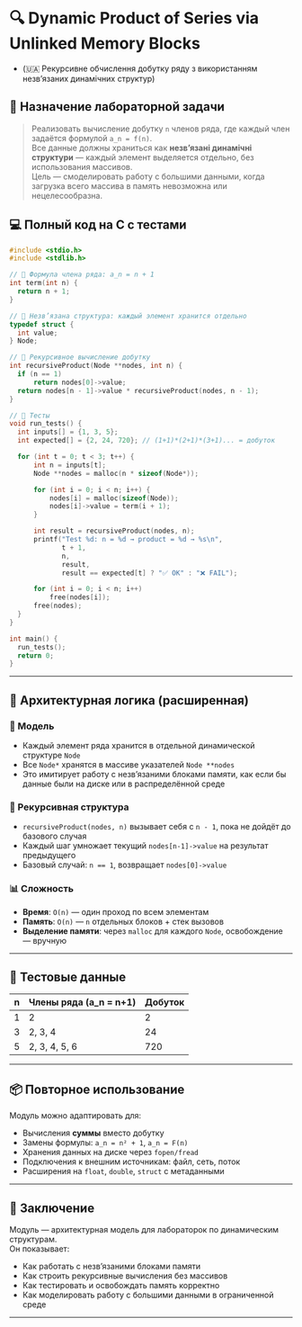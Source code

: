 # 🔍 Dynamic Product of Series via Unlinked Memory Blocks
- (🇺🇦 Рекурсивне обчислення добутку ряду з використанням незв’язаних динамічних структур)

## 📘 Назначение лабораторной задачи

> Реализовать вычисление добутку `n` членов ряда, где каждый член задаётся формулой `a_n = f(n)`.  
> Все данные должны храниться как **незв’язані динамічні структури** — каждый элемент выделяется отдельно, без использования массивов.  
> Цель — смоделировать работу с большими данными, когда загрузка всего массива в память невозможна или нецелесообразна.


## 💻 Полный код на C с тестами
  ```c
#include <stdio.h>
#include <stdlib.h>

// 🔧 Формула члена ряда: a_n = n + 1
int term(int n) {
    return n + 1;
}

// 🔧 Незв’язана структура: каждый элемент хранится отдельно
typedef struct {
    int value;
} Node;

// 🔧 Рекурсивное вычисление добутку
int recursiveProduct(Node **nodes, int n) {
    if (n == 1)
        return nodes[0]->value;
    return nodes[n - 1]->value * recursiveProduct(nodes, n - 1);
}

// 🔧 Тесты
void run_tests() {
    int inputs[] = {1, 3, 5};
    int expected[] = {2, 24, 720}; // (1+1)*(2+1)*(3+1)... = добуток

    for (int t = 0; t < 3; t++) {
        int n = inputs[t];
        Node **nodes = malloc(n * sizeof(Node*));

        for (int i = 0; i < n; i++) {
            nodes[i] = malloc(sizeof(Node));
            nodes[i]->value = term(i + 1);
        }

        int result = recursiveProduct(nodes, n);
        printf("Test %d: n = %d → product = %d → %s\n",
               t + 1,
               n,
               result,
               result == expected[t] ? "✅ OK" : "❌ FAIL");

        for (int i = 0; i < n; i++)
            free(nodes[i]);
        free(nodes);
    }
}

int main() {
    run_tests();
    return 0;
}

```

---
## 🧠 Архитектурная логика (расширенная)

### 📐 Модель  
- Каждый элемент ряда хранится в отдельной динамической структуре `Node`  
- Все `Node*` хранятся в массиве указателей `Node **nodes`  
- Это имитирует работу с незв’язаними блоками памяти, как если бы данные были на диске или в распределённой среде

### 🔁 Рекурсивная структура  
- `recursiveProduct(nodes, n)` вызывает себя с `n - 1`, пока не дойдёт до базового случая  
- Каждый шаг умножает текущий `nodes[n-1]->value` на результат предыдущего  
- Базовый случай: `n == 1`, возвращает `nodes[0]->value`

### 📊 Сложность  
- **Время**: `O(n)` — один проход по всем элементам  
- **Память**: `O(n)` — `n` отдельных блоков + стек вызовов  
- **Выделение памяти**: через `malloc` для каждого `Node`, освобождение — вручную

---

## 🧪 Тестовые данные

| n   | Члены ряда (a_n = n+1) | Добуток |
|-----|------------------------|---------|
| 1   | 2                      | 2       |
| 3   | 2, 3, 4                | 24      |
| 5   | 2, 3, 4, 5, 6          | 720     |

---

## 📦 Повторное использование

Модуль можно адаптировать для:
- Вычисления **суммы** вместо добутку  
- Замены формулы: `a_n = n² + 1`, `a_n = F(n)`  
- Хранения данных на диске через `fopen/fread`  
- Подключения к внешним источникам: файл, сеть, поток  
- Расширения на `float`, `double`, `struct` с метаданными

---

## 🧘 Заключение

Модуль — архитектурная модель для лабораторок по динамическим структурам.  
Он показывает:
- Как работать с незв’язаними блоками памяти  
- Как строить рекурсивные вычисления без массивов  
- Как тестировать и освобождать память корректно  
- Как моделировать работу с большими данными в ограниченной среде


---
